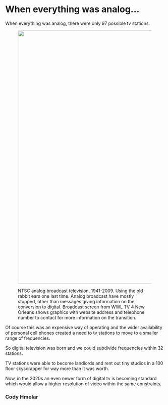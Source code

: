 # When everything was analog...

When everything was analog, there were only 97 possible tv stations.

<figure><img src="/Users/codyhmelar/Documents/GitHub/dsam-gh-practice/DTV_Tonight_Phonenumber_-_Analog_to_digital_conversion_time,_New_Orleans_12_June_2009.jpg" width=800>

<figucaption>NTSC analog broadcast television, 1941-2009. Using the old rabbit ears one last time. Analog broadcast have mostly stopped, other than messages giving information on the conversion to digital. Broadcast screen from WWL TV 4 New Orleans shows graphics with website address and telephone number to contact for more information on the transition.
</figure>

Of course this was an expensive way of operating and the wider availability of personal cell phones created a need to tv stations to move to a smaller range of frequencies.

So digital television was born and we could subdivide frequencies within 32 stations.

TV stations were able to become landlords and rent out tiny studios in a 100 floor skyscrapper for way more than it was worth.

Now, in the 2020s an even newer form of digital tv is becoming standard which would allow a higher resolution of video within the same constraints.


### Cody Hmelar